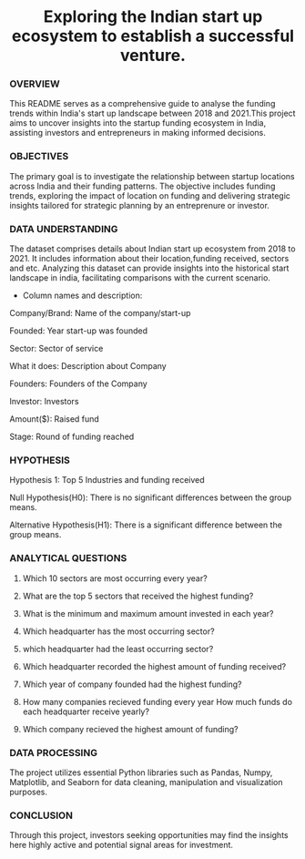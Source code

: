 <h1 align="center"> Exploring the Indian start up ecosystem to establish a successful venture.

### OVERVIEW
This README serves as a comprehensive guide to analyse the funding trends within India's start up landscape between 2018 and 2021.This project aims to uncover insights into the startup funding ecosystem in India, assisting investors and entrepreneurs in making informed decisions.

### OBJECTIVES
The primary goal is to investigate the relationship between startup locations across India and their funding patterns. The objective includes funding trends, exploring the impact of location on funding and delivering strategic insights tailored for strategic planning by an entreprenure or investor. 

### DATA UNDERSTANDING

The dataset comprises details about Indian start up ecosystem from 2018 to 2021. It includes information about their location,funding received, sectors and etc. Analyzing this dataset can provide insights into the historical start landscape in india, facilitating comparisons with the current scenario.

 
- Column names and description:

Company/Brand: Name of the company/start-up

Founded: Year start-up was founded

Sector: Sector of service

What it does: Description about Company

Founders: Founders of the Company

Investor: Investors

Amount($): Raised fund

Stage: Round of funding reached


### HYPOTHESIS
Hypothesis 1: Top 5 Industries and funding received

Null Hypothesis(H0): There is no significant differences between the group means.

Alternative Hypothesis(H1): There is a significant difference between the group means.

### ANALYTICAL QUESTIONS
1. Which 10 sectors are most occurring every year?

2. What are the top 5 sectors that received the highest funding?
 
3. What is the minimum and maximum amount invested in each year?
 
4. Which headquarter has the most occurring sector?

5. which headquarter had the least occurring sector?

6. Which headquarter recorded the highest amount of funding received? 

7. Which year of company founded had the highest funding?

8. How many companies recieved funding every year
How much funds do each headquarter receive yearly?

9.  Which company recieved the highest amount of funding?

### DATA PROCESSING
The project utilizes essential Python libraries such as Pandas, Numpy, Matplotlib, and Seaborn for data cleaning, manipulation and visualization purposes.

### CONCLUSION 
Through this project, investors seeking opportunities may find the insights here highly active and potential signal areas for investment.




